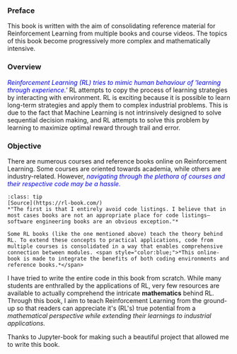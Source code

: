 ### Preface
This book is written with the aim of consolidating reference material for Reinforcement Learning from multiple books and course videos. The topics of this book become progressively more complex and mathematically intensive.

### Overview

<span style="color:blue;">*Reinforcement Learning (RL) tries to mimic human behaviour of 'learning through experience.'*</span> RL attempts to copy the process of learning strategies by interacting with environment. RL is exciting because it is possible to learn long-term strategies and apply them to complex industrial problems. This is due to the fact that Machine Learning is not intrinsively designed to solve sequential decision making, and RL attempts to solve this problem by learning to maximize optimal reward through trail and error. 

### Objective
There are numerous courses and reference books online on Reinforcement Learning. Some courses are oriented towards academia, while others are industry-related. However, <span style="color:blue;">*navigating through the plethora of courses and their respective code may be a hassle.*</span>

```{admonition} Why this online-book?
:class: tip
[Source](https://rl-book.com/)
*"The first is that I entirely avoid code listings. I believe that in most cases books are not an appropriate place for code listings—software engineering books are an obvious exception."*

Some RL books (like the one mentioned above) teach the theory behind RL. To extend these concepts to practical applications, code from multiple courses is consolidated in a way that enables comprehensive connection between modules. <span style="color:blue;">*This online-book is made to integrate the benefits of both coding environments and reference books.*</span>
```
I have tried to write the entire code in this book from scratch. While many students are enthralled by the applications of RL, very few resources are available to actually comprehend the intricate **mathematics** behind RL. Through this book, I aim to teach Reinforcement Learning from the ground-up so that readers can appreciate it's (RL's) true potential from a *mathematical perspective while extending their learnings to industrial applications.*

Thanks to Jupyter-book for making such a beautiful project that allowed me to write this book.
